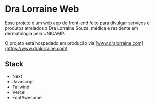 # Dra Lorraine Web

Esse projeto é um web app de front-end feito para divulgar serviços e produtos atrelados a Dra Lorraine Souza, médica e residente em dermatologia pela UNICAMP.

O projeto está hospedado em produção via [www.dralorraine.com](https://www.dralorraine.com)

## Stack

- Next 
- Javascript
- Tailwind
- Vercel
- FontAwesome